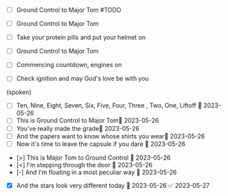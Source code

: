


- [ ] Ground Control to Major Tom #TODO
- [ ] Ground Control to Major Tom
- [ ] Take your protein pills and put your helmet on  

- [ ] Ground Control to Major Tom  
- [ ] Commencing countdown, engines on  
- [ ] Check ignition and may God's love be with you 
  
(spoken)   
- [ ] Ten, Nine, Eight, Seven, Six, Five, Four, Three , Two, One, Liftoff 📅 2023-05-26 
- [ ] This is Ground Control to Major Tom📅 2023-05-26
- [ ] You've really made the grade📅 2023-05-26
- [ ] And the papers want to know whose shirts you wear📅 2023-05-26 
- [ ] Now it's time to leave the capsule if you dare  📅 2023-05-26
  
- [>] This is Major Tom to Ground Control  📅 2023-05-26 
- [<] I'm stepping through the door  📅 2023-05-26 
- [-] And I'm floating in a most peculiar way  📅 2023-05-26
- [x] And the stars look very different today 📅 2023-05-26 ✅ 2023-05-27
